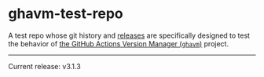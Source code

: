 # ghavm-test-repo

A test repo whose git history and [releases][] are specifically designed to test
the behavior of [the GitHub Actions Version Manager (`ghavm`)][ghavm] project.

---

Current release: v3.1.3

[ghavm]: https://github.com/mccutchen/ghavm
[releases]: https://github.com/mccutchen/ghavm-test-repo/releases
